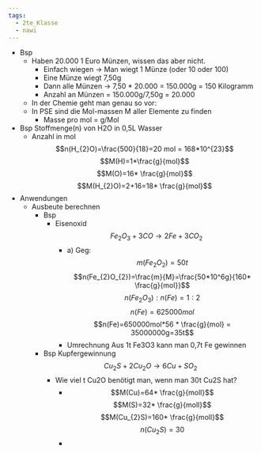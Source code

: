 ```yaml
---
tags:
  - 2te_Klasse
  - nawi
---
```

- Bsp
    - Haben 20.000 1 Euro Münzen, wissen das aber nicht.
        - Einfach wiegen → Man wiegt 1 Münze (oder 10 oder 100)
        - Eine Münze wiegt 7,50g
        - Dann alle Münzen → 7,50 * 20.000 = 150.000g = 150 Kilogramm
        - Anzahl an Münzen = 150.000g/7,50g = 20.000
    - In der Chemie geht man genau so vor:
    - In PSE sind die Mol-massen M aller Elemente zu finden
        - Masse pro mol = g/Mol
- Bsp Stoffmenge(n) von H2O in 0,5L Wasser 
	- Anzahl in mol $$n(H_{2}O)=\frac{500}{18}=20 mol = 168*10^{23}$$ $$M(H)=1*\frac{g}{mol}$$$$M(O)=16* \frac{g}{mol}$$$$M(H_{2}O)=2+16=18* \frac{g}{mol}$$
- Anwendungen
	- Ausbeute berechnen
		- Bsp
			- Eisenoxid $$Fe_{2}O_{3}+3CO→2Fe + 3 CO_{2}$$ 
				- a) Geg:$$m(Fe_{2}O_{2})=50t$$$$n(Fe_{2}O_{2})=\frac{m}{M}=\frac{50*10^6g}{160* \frac{g}{mol}}$$$$n(Fe_{2}O_{3}):n(Fe)=1:2$$$$n(Fe)=625000mol$$$$n(Fe)=650000mol*56 * \frac{g}{mol} = 35000000g=35t$$
				- Umrechnung Aus 1t Fe3O3 kann man 0,7t Fe gewinnen 
		- Bsp Kupfergewinnung $$Cu_{2}S+2Cu_{2}O→6Cu+SO_{2}$$
			- Wie viel t Cu2O benötigt man, wenn man 30t Cu2S hat? 
				- $$M(Cu)=64* \frac{g}{moll}$$  $$M(S)=32* \frac{g}{moll}$$ $$M(Cu_{2}S)=160* \frac{g}{moll}$$$$n(Cu_{2}S)=30$$
				- 